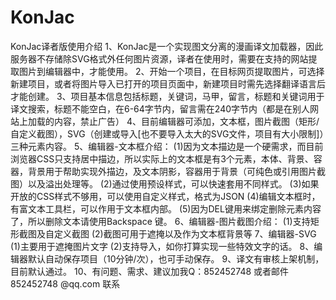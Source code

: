 # KonJac

KonJac译者版使用介绍
1、KonJac是一个实现图文分离的漫画译文加载器，因此服务器不存储除SVG格式外任何图片资源，译者在使用时，需要在支持的网站提取图片到编辑器中，才能使用。
2、开始一个项目，在目标网页提取图片，可选择新建项目，或者将图片导入已打开的项目页面中，新建项目时需先选择翻译语言后才能创建。
3、项目基本信息包括标题，关键词，马甲，留言，标题和关键词用于译文搜索，标题不能空白，在6-64字节内，留言需在240字节内（都是在别人网站上加载的内容，禁止广告）
4、目前编辑器可添加，文本框，图片截图（矩形/自定义截图），SVG（创建或导入[也不要导入太大的SVG文件，项目有大小限制]）三种元素内容。
5、编辑器-文本框介绍：
(1)因为文本描边是一个硬需求，而目前浏览器CSS只支持居中描边，所以实际上的文本框是有3个元素，本体、背景、容器，背景用于帮助实现外描边，及文本阴影，容器用于背景（可纯色或引用图片截图）以及溢出处理等。
(2)通过使用预设样式，可以快速套用不同样式。
(3)如果开放的CSS样式不够用，可以使用自定义样式，格式为JSON
(4)编辑文本框时，有富文本工具栏，可以作用于文本框内部。
(5)因为DEL键用来绑定删除元素内容了，所以删除文本请使用Backspace 键。
6、编辑器-图片截图介绍：
(1)支持矩形截图及自定义截图
(2)截图可用于遮掩以及作为文本框背景等
7、编辑器-SVG
(1)主要用于遮掩图片文字
(2)支持导入，如你打算实现一些特效文字的话。
8、编辑器默认自动保存项目（10分钟/次），也可手动保存。
9、译文有审核上架机制，目前默认通过。
10、有问题、需求、建议加我Q：852452748 或者邮件852452748 @qq.com 联系
